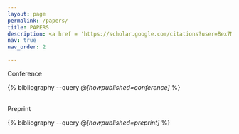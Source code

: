 ```yaml
---
layout: page
permalink: /papers/
title: PAPERS
description: <a href = 'https://scholar.google.com/citations?user=Bex7Ma4AAAAJ&hl=en'>Google Scholar</a><br>  (αβ)indicates alphabetical author order. * indicates equal contribution.
nav: true
nav_order: 2

---
```


<!-- _pages/publications.md -->

<!-- Bibsearch Feature -->

<div class='h2'>Conference</div>

<div class="publications">


{% bibliography --query @*[howpublished=conference]* %}

</div>

<br>

<div class='h2'>Preprint</div>

<div class="publications">


{% bibliography --query @*[howpublished=preprint]* %}

</div>
